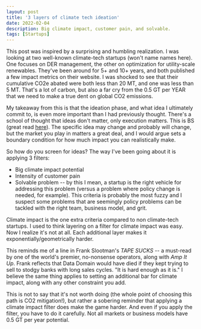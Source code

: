 ```yaml
---
layout: post
title: '3 layers of climate tech ideation'
date: 2022-02-04
description: Big climate impact, customer pain, and solvable.
tags: [Startups]
---
```

This post was inspired by a surprising and humbling realization. I was looking at two well-known climate-tech startups (won't name names here). One focuses on DER management, the other on optimization for utility-scale renewables. They've been around for 5+ and 10+ years, and both published a few impact metrics on their website. I was shocked to see that their cumulative CO2e abated were both less than 20 MT, and one was less than 5 MT. That's a lot of carbon, but also a far cry from the 0.5 GT per YEAR that we need to make a true dent on global CO2 emissions.

My takeaway from this is that the ideation phase, and what idea I ultimately commit to, is even more important than I had previously thought. There's a school of thought that ideas don't matter, only execution matters. This is BS (great read [here](https://medium.com/humanity-sparks/a-startups-journey-through-the-idea-maze-and-into-the-future-9a44d2424d72)). The specific idea may change and probably will change, but the market you play in matters a great deal, and I would argue sets a boundary condition for how much impact you can realistically make.

So how do you screen for ideas? The way I've been going about it is applying 3 filters:
- Big climate impact potential
- Intensity of customer pain
- Solvable problem -- by this I mean, a startup is the right vehicle for addressing this problem (versus a problem where policy change is needed, for example). This criteria is probably the most fuzzy and I suspect some problems that are seemingly policy problems can be tackled with the right team, business model, and grit.

Climate impact is the one extra criteria compared to non climate-tech startups. I used to think layering on a filter for climate impact was easy. Now I realize it's not at all. Each additional layer makes it exponentially/geometrically harder.

This reminds me of a line in Frank Slootman's _TAPE SUCKS_ -- a must-read by one of the world's premier, no-nonsense operators, along with _Amp It Up_. Frank reflects that Data Domain would have died if they kept trying to sell to stodgy banks with long sales cycles. "It is hard enough as it is." I believe the same thing applies to setting an additional bar for climate impact, along with any other constraint you add.

This is not to say that it's not worth doing (the whole point of choosing this path is CO2 mitigation!), but rather a sobering reminder that applying a climate impact filter does make the game harder. And even if you apply the filter, you have to do it carefully. Not all markets or business models have 0.5 GT per year potential.
